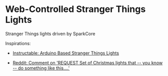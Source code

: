 # Web-Controlled Stranger Things Lights
Stranger Things lights driven by SparkCore

Inspirations: 

* [Instructable: Arduino Based Stranger Things Lights](http://www.instructables.com/id/Arduino-Based-Stranger-Things-Lights/?ALLSTEPS)

* [Reddit: Comment on 'REQUEST Set of Christmas lights that -- you know -- do something like this....'](https://www.reddit.com/r/StrangerThings/comments/4zm7ss/request_set_of_christmas_lights_that_you_know_do/d6wzesr/)
